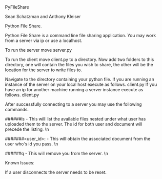 PyFileShare

Sean Schatzman and Anthony Kleiser

Python File Share.

Python File Share is a command line file sharing application. You may work from a server via ip or use a localhost.

To run the server move server.py

To run the client move client.py to a directory. Now add two folders to this directory, one will contain the files you wish to share, the other will be the location for the server to write files to.

Navigate to the directory containing your python file. If you are running an instance of the server on your local host execute as follows. client.py If you have an ip for another machine running a server instance execute as follows. client.py

After successfully connecting to a server you may use the following commands.

######ls - This will list the available files nested under what user has uploaded them to the server. The id for both user and document will precede the listing. \n

#######<user_id>: - This will obtain the associated document from the user who's id you pass. \n

######q - This will remove you from the server. \n

Known Issues:

If a user disconnects the server needs to be reset.